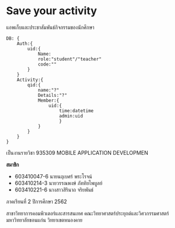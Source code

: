 # Save your activity

แอพเก็บและประชาสัมพันธ์กิจกรรมของนักศึกษา

```
DB: {
	Auth:{
		uid:{
			Name:
			role:"student"/"teacher"
			code:""
		}
	}
	Activity:{
		qid:{
			name:"?"
			Details:"?"
			Member:{
				uid:{
					time:datetime
					admin:uid
					}
			}
		}
	}
}
```

เป็นงานรายวิชา 935309 MOBILE APPLICATION DEVELOPMEN

**สมาชิก**
- 603410047-6	 นายนฤเบศร์ พระโรจน์
- 603410214-3	 นายวรรณพงษ์ ภัททิยไพบูลย์
- 603410221-6	 นางสาวสิรินาถ จริยพันธ์

ภาคเรียนที่ 2 ปีการศึกษา 2562

สาขาวิทยาการคอมพิวเตอร์และสารสนเทศ คณะวิทยาศาสตร์ประยุกต์และวิศวกรรมศาสตร์ มหาวิทยาลัยขอนแก่น วิทยาเขตหนองคาย
